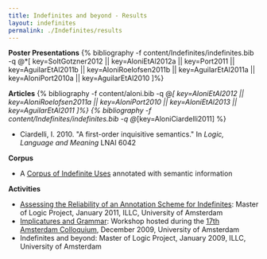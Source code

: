 ```yaml
---
title: Indefinites and beyond - Results
layout: indefinites
permalink: ./Indefinites/results
---
```

**Poster Presentations**
{% bibliography -f content/Indefinites/indefinites.bib -q @*[
  key=SoltGotzner2012 || 
  key=AloniEtAl2012a || 
  key=Port2011 || 
  key=AguilarEtAl2011b || 
  key=AloniRoelofsen2011b || 
  key=AguilarEtAl2011a || 
  key=AloniPort2010a || 
  key=AguilarEtAl2010
]%}

**Articles**
{% bibliography -f content/aloni.bib -q @*[
  key=AloniEtAl2012 ||
  key=AloniRoelofsen2011a ||
  key=AloniPort2010 ||
  key=AloniEtAl2013 ||
  key=AguilarEtAl2011
]%}
{% bibliography -f content/Indefinites/indefinites.bib -q @*[key=AloniCiardelli2011] %}
- Ciardelli, I. 2010. "A first-order inquisitive semantics." In <em>Logic, Language and Meaning</em> LNAI 6042

**Corpus**
- A [Corpus of Indefinite Uses](/Indefinites/corpus) annotated with semantic information

**Activities**
- [Assessing the Reliability of an Annotation Scheme for Indefinites](https://staff.science.uva.nl/~raquel/teaching/MoLProject2011/): Master of Logic Project, January 2011, ILLC, University of Amsterdam
- [Implicatures and Grammar](https://www.illc.uva.nl/AC/AC2009/Workshops.html): Workshop hosted during the [17th Amsterdam Colloquium](https://www.springer.com/gp/book/9783642142864), December 2009, University of Amsterdam
- Indefinites and beyond: Master of Logic Project, January 2009, ILLC, University of Amsterdam
